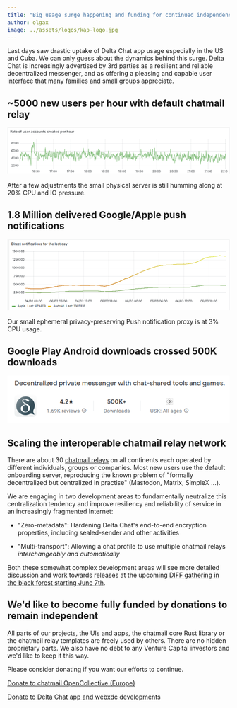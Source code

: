 ```yaml
---
title: "Big usage surge happening and funding for continued independence" 
author: olgax
image: ../assets/logos/kap-logo.jpg
---
```


Last days saw drastic uptake of Delta Chat app usage especially in the US and Cuba. 
We can only guess about the dynamics behind this surge. 
Delta Chat is increasingly advertised by 3rd parties as a resilient and reliable decentralized messenger, 
and as offering a pleasing and capable user interface that many families and small groups appreciate. 

## ~5000 new users per hour with default chatmail relay 

<img alt="Graph about creation of user accounts on default onboarding server last 6 hours" src="../assets/blog/surge-5000-users-per-hour.png" style="max-width: 100%" />

After a few adjustments the small physical server is still humming along at 20% CPU and IO pressure. 

## 1.8 Million delivered Google/Apple push notifications 

<img alt="Graph about push notifications of the last day" src="../assets/blog/2025-06-direct-notifications-per-day.png" style="max-width: 100%" />

Our small ephemeral privacy-preserving Push notification proxy is at 3% CPU usage. 

## Google Play Android downloads crossed 500K downloads 

<img alt="Google Play store showing 500K+ downloads" src="../assets/blog/2025-06-google-play.png" style="max-width: 100%" />


## Scaling the interoperable chatmail relay network 

There are about 30 [chatmail relays](https://chatmail.at/relays) on all continents 
each operated by different individuals, groups or companies. 
Most new users use the default onboarding server,
reproducing the known problem of "formally decentralized but centralized in practise" (Mastodon, Matrix, SimpleX ...). 

We are engaging in two development areas to fundamentally neutralize this centralization tendency 
and improve resiliency and reliability of service in an increasingly fragmented Internet: 

- "Zero-metadata": Hardening Delta Chat's end-to-end encryption
  properties, including sealed-sender and other activities 

- "Multi-transport": Allowing a chat profile to use multiple chatmail relays *interchangeably and automatically*

Both these somewhat complex development areas will see more detailed discussion and work towards releases 
at the upcoming [DIFF gathering in the black forest starting June 7th](https://delta.chat/en/2025-05-12-diff-invitation). 


## We'd like to become fully funded by donations to remain independent 

All parts of our projects, the UIs and apps, the chatmail core Rust library or the chatmail relay templates
are freely used by others. 
There are no hidden proprietary parts. 
We also have no debt to any Venture Capital investors and we'd like to keep it this way. 

Please consider donating if you want our efforts to continue. 

<p><a href="https://opencollective.com/chatmail" class="cta-button">Donate to chatmail OpenCollective (Europe)</a></p>

<p><a href="https://delta.chat/en/donate" class="cta-button">Donate to Delta Chat app and webxdc developments</a></p>

